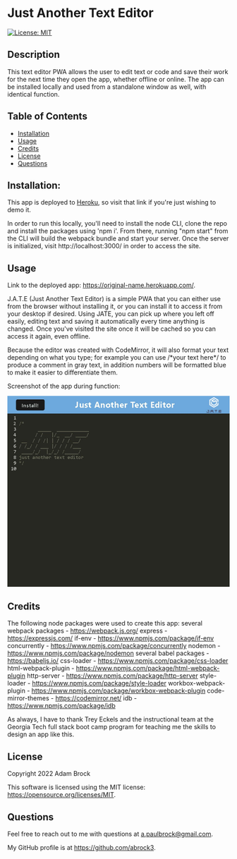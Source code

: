# Just Another Text Editor

[![License: MIT](https://img.shields.io/badge/License-MIT-yellow.svg)](https://opensource.org/licenses/MIT)

## Description

This text editor PWA allows the user to edit text or code and save their work for the next time they open the app, whether offline or online. The app can be installed locally and used from a standalone window as well, with identical function.

## Table of Contents

- [Installation](#installation)
- [Usage](#usage)
- [Credits](#credits)
- [License](#license)
- [Questions](#questions)

## Installation:

This app is deployed to [Heroku](https://original-name.herokuapp.com/), so visit that link if you're just wishing to demo it.

In order to run this locally, you'll need to install the node CLI, clone the repo and install the packages using 'npm i'. From there, running "npm start" from the CLI will build the webpack bundle and start your server. Once the server is initialized, visit http://localhost:3000/ in order to access the site.

## Usage

Link to the deployed app: https://original-name.herokuapp.com/.

J.A.T.E (Just Another Text Editor) is a simple PWA that you can either use from the browser without installing it, or you can install it to access it from your desktop if desired. Using JATE, you can pick up where you left off easily, editing text and saving it automatically every time anything is changed. Once you've visited the site once it will be cached so you can access it again, even offline.

Because the editor was created with CodeMirror, it will also format your text depending on what you type; for example you can use /\*your text here\*/ to produce a comment in gray text, in addition numbers will be formatted blue to make it easier to differentiate them.

Screenshot of the app during function:

![Screenshot](images/Screenshot.jpg?raw=true "Screenshot")

## Credits

The following node packages were used to create this app:
several webpack packages - https://webpack.js.org/
express - https://expressjs.com/
if-env - https://www.npmjs.com/package/if-env
concurrently - https://www.npmjs.com/package/concurrently
nodemon - https://www.npmjs.com/package/nodemon
several babel packages - https://babeljs.io/
css-loader - https://www.npmjs.com/package/css-loader
html-webpack-plugin - https://www.npmjs.com/package/html-webpack-plugin
http-server - https://www.npmjs.com/package/http-server
style-loader - https://www.npmjs.com/package/style-loader
workbox-webpack-plugin - https://www.npmjs.com/package/workbox-webpack-plugin
code-mirror-themes - https://codemirror.net/
idb - https://www.npmjs.com/package/idb

As always, I have to thank Trey Eckels and the instructional team at the Georgia Tech full stack boot camp program
for teaching me the skills to design an app like this.

## License

Copyright 2022 Adam Brock

This software is licensed using the MIT license: https://opensource.org/licenses/MIT.

## Questions

Feel free to reach out to me with questions at a.paulbrock@gmail.com.

My GitHub profile is at https://github.com/abrock3.
